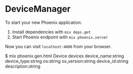 # DeviceManager

To start your new Phoenix application:

1. Install dependencies with `mix deps.get`
2. Start Phoenix endpoint with `mix phoenix.server`

Now you can visit `localhost:4000` from your browser.


$ mix phoenix.gen.html Device devices device_name:string device_type:string os:string os_version:string device_id:string description:string
